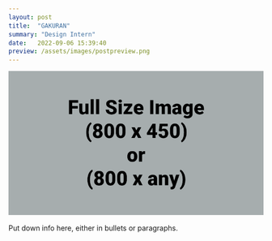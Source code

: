 ```yaml
---
layout: post
title:  "GAKURAN"
summary: "Design Intern"
date:   2022-09-06 15:39:40
preview: /assets/images/postpreview.png
---
```


![Picture 1](/assets/fullsize.png)

Put down info here, either in bullets or paragraphs.

